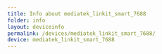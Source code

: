 ```yaml
---
title: Info about mediatek_linkit_smart_7688
folder: info
layout: deviceinfo
permalink: /devices/mediatek_linkit_smart_7688/
device: mediatek_linkit_smart_7688
---
```

